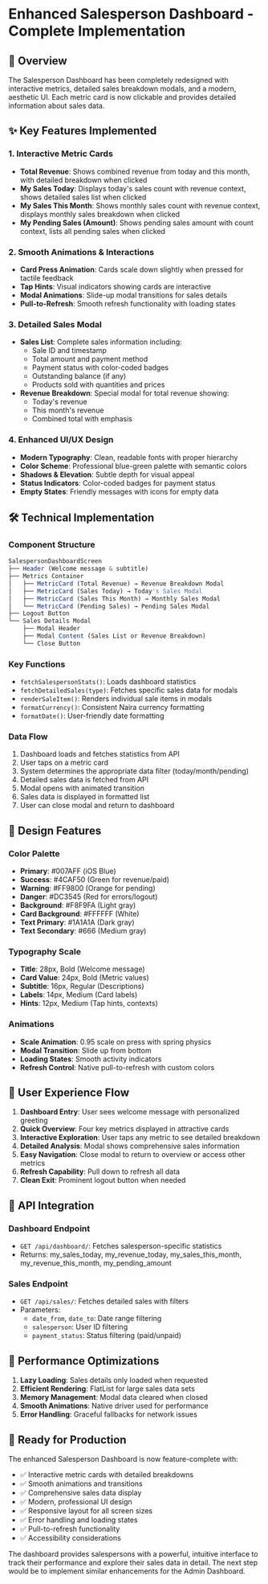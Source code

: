 # Enhanced Salesperson Dashboard - Complete Implementation

## 🎯 Overview

The Salesperson Dashboard has been completely redesigned with interactive metrics, detailed sales breakdown modals, and a modern, aesthetic UI. Each metric card is now clickable and provides detailed information about sales data.

## ✨ Key Features Implemented

### 1. Interactive Metric Cards

- **Total Revenue**: Shows combined revenue from today and this month, with detailed breakdown when clicked
- **My Sales Today**: Displays today's sales count with revenue context, shows detailed sales list when clicked
- **My Sales This Month**: Shows monthly sales count with revenue context, displays monthly sales breakdown when clicked
- **My Pending Sales (Amount)**: Shows pending sales amount with count context, lists all pending sales when clicked

### 2. Smooth Animations & Interactions

- **Card Press Animation**: Cards scale down slightly when pressed for tactile feedback
- **Tap Hints**: Visual indicators showing cards are interactive
- **Modal Animations**: Slide-up modal transitions for sales details
- **Pull-to-Refresh**: Smooth refresh functionality with loading states

### 3. Detailed Sales Modal

- **Sales List**: Complete sales information including:
  - Sale ID and timestamp
  - Total amount and payment method
  - Payment status with color-coded badges
  - Outstanding balance (if any)
  - Products sold with quantities and prices
- **Revenue Breakdown**: Special modal for total revenue showing:
  - Today's revenue
  - This month's revenue
  - Combined total with emphasis

### 4. Enhanced UI/UX Design

- **Modern Typography**: Clean, readable fonts with proper hierarchy
- **Color Scheme**: Professional blue-green palette with semantic colors
- **Shadows & Elevation**: Subtle depth for visual appeal
- **Status Indicators**: Color-coded badges for payment status
- **Empty States**: Friendly messages with icons for empty data

## 🛠 Technical Implementation

### Component Structure

```typescript
SalespersonDashboardScreen
├── Header (Welcome message & subtitle)
├── Metrics Container
│   ├── MetricCard (Total Revenue) → Revenue Breakdown Modal
│   ├── MetricCard (Sales Today) → Today's Sales Modal
│   ├── MetricCard (Sales This Month) → Monthly Sales Modal
│   └── MetricCard (Pending Sales) → Pending Sales Modal
├── Logout Button
└── Sales Details Modal
    ├── Modal Header
    ├── Modal Content (Sales List or Revenue Breakdown)
    └── Close Button
```

### Key Functions

- `fetchSalespersonStats()`: Loads dashboard statistics
- `fetchDetailedSales(type)`: Fetches specific sales data for modals
- `renderSaleItem()`: Renders individual sale items in modals
- `formatCurrency()`: Consistent Naira currency formatting
- `formatDate()`: User-friendly date formatting

### Data Flow

1. Dashboard loads and fetches statistics from API
2. User taps on a metric card
3. System determines the appropriate data filter (today/month/pending)
4. Detailed sales data is fetched from API
5. Modal opens with animated transition
6. Sales data is displayed in formatted list
7. User can close modal and return to dashboard

## 🎨 Design Features

### Color Palette

- **Primary**: #007AFF (iOS Blue)
- **Success**: #4CAF50 (Green for revenue/paid)
- **Warning**: #FF9800 (Orange for pending)
- **Danger**: #DC3545 (Red for errors/logout)
- **Background**: #F8F9FA (Light gray)
- **Card Background**: #FFFFFF (White)
- **Text Primary**: #1A1A1A (Dark gray)
- **Text Secondary**: #666 (Medium gray)

### Typography Scale

- **Title**: 28px, Bold (Welcome message)
- **Card Value**: 24px, Bold (Metric values)
- **Subtitle**: 16px, Regular (Descriptions)
- **Labels**: 14px, Medium (Card labels)
- **Hints**: 12px, Medium (Tap hints, contexts)

### Animations

- **Scale Animation**: 0.95 scale on press with spring physics
- **Modal Transition**: Slide up from bottom
- **Loading States**: Smooth activity indicators
- **Refresh Control**: Native pull-to-refresh with custom colors

## 📱 User Experience Flow

1. **Dashboard Entry**: User sees welcome message with personalized greeting
2. **Quick Overview**: Four key metrics displayed in attractive cards
3. **Interactive Exploration**: User taps any metric to see detailed breakdown
4. **Detailed Analysis**: Modal shows comprehensive sales information
5. **Easy Navigation**: Close modal to return to overview or access other metrics
6. **Refresh Capability**: Pull down to refresh all data
7. **Clean Exit**: Prominent logout button when needed

## 🔄 API Integration

### Dashboard Endpoint

- `GET /api/dashboard/`: Fetches salesperson-specific statistics
- Returns: my_sales_today, my_revenue_today, my_sales_this_month, my_revenue_this_month, my_pending_amount

### Sales Endpoint

- `GET /api/sales/`: Fetches detailed sales with filters
- Parameters:
  - `date_from`, `date_to`: Date range filtering
  - `salesperson`: User ID filtering
  - `payment_status`: Status filtering (paid/unpaid)

## 🚀 Performance Optimizations

1. **Lazy Loading**: Sales details only loaded when requested
2. **Efficient Rendering**: FlatList for large sales data sets
3. **Memory Management**: Modal data cleared when closed
4. **Smooth Animations**: Native driver used for performance
5. **Error Handling**: Graceful fallbacks for network issues

## 🎉 Ready for Production

The enhanced Salesperson Dashboard is now feature-complete with:

- ✅ Interactive metric cards with detailed breakdowns
- ✅ Smooth animations and transitions
- ✅ Comprehensive sales data display
- ✅ Modern, professional UI design
- ✅ Responsive layout for all screen sizes
- ✅ Error handling and loading states
- ✅ Pull-to-refresh functionality
- ✅ Accessibility considerations

The dashboard provides salespersons with a powerful, intuitive interface to track their performance and explore their sales data in detail. The next step would be to implement similar enhancements for the Admin Dashboard.
